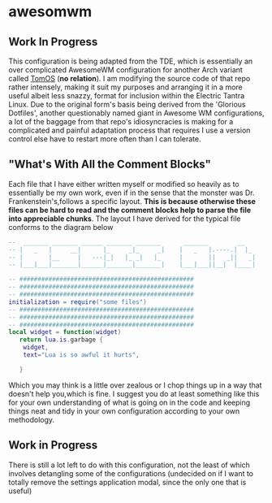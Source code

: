 # awesomwm

## Work In Progress

This configuration is being adapted from the TDE, which is essentially an over complicated AwesomeWM configuration for another Arch variant called [TomOS](https://tos.odex.be/) (**no relation**).
I am modifying the source code of that repo rather intensely, making it suit my purposes and arranging it in a more useful albeit less snazzy, format for inclusion within the Electric
Tantra Linux. Due to the original form's basis being derived from the 'Glorious Dotfiles', another questionably named giant in Awesome WM configurations, a lot of the baggage from that repo's
idiosyncracies is making for a complicated and painful adaptation process that requires I use a version control else have to restart more often than I can tolerate.

## "What's With All the Comment Blocks"

Each file that I have either written myself or modified so heavily as to essentially be my own work, even if in the sense that the monster was Dr. Frankenstein's,follows a specific layout. **This is because otherwise these files can be hard to read and the comment blocks help to parse the file into appreciable chunks**. The layout I have derived for the typical file conforms to the diagram below

```lua
--  _______ _______ ______ _______ _______      _______        __        _______ __ __   __
-- |   _   |     __|      |_     _|_     _|    |   _   |.----.|  |_     |_     _|__|  |_|  |.-----.
-- |       |__     |   ---|_|   |_ _|   |_     |       ||   _||   _|      |   | |  |   _|  ||  -__|
-- |___|___|_______|______|_______|_______|    |___|___||__|  |____|      |___| |__|____|__||_____|

-- ################################################
-- ################################################
-- ################################################
initialization = require("some files")
-- ################################################
-- ################################################
-- ################################################
local widget = function(widget)
   return lua.is.garbage {
    widget,
    text="Lua is so awful it hurts",

   }
```

Which you may think is a little over zealous or I chop things up in a way that doesn't help you,which is fine. I suggest you do at least something like this for your own understanding of what is going on in the code and keeping things neat and tidy in your own configuration according to your own methodology.

## Work in Progress

There is still a lot left to do with this configuration, not the least of which involves detangling some of the configurations (undecided on if I want to totally remove the settings application modal, since the only one that is useful) 